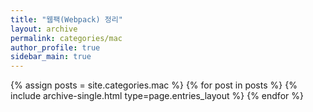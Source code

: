 ```yaml
---
title: "웹팩(Webpack) 정리"
layout: archive
permalink: categories/mac
author_profile: true
sidebar_main: true
---
```



{% assign posts = site.categories.mac %}
{% for post in posts %} {% include archive-single.html type=page.entries_layout %} {% endfor %}